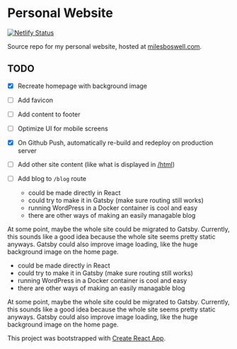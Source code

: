 # Personal Website

[![Netlify Status](https://api.netlify.com/api/v1/badges/0e793f57-d92e-4487-82cd-79e4702c97e9/deploy-status)](https://app.netlify.com/sites/ecstatic-jepsen-d2f251/deploys)

Source repo for my personal website, hosted at
[milesboswell.com](https://milesboswell.com).

## TODO

- [x] Recreate homepage with background image
- [ ] Add favicon
- [ ] Add content to footer
- [ ] Optimize UI for mobile screens
- [x] On Github Push, automatically re-build and redeploy on production server
- [ ] Add other site content (like what is displayed in
      [/html](https://milesboswell.com/html))
- [ ] Add blog to `/blog` route

  - could be made directly in React
  - could try to make it in Gatsby (make sure routing still works)
  - running WordPress in a Docker container is cool and easy
  - there are other ways of making an easily managable blog

At some point, maybe the whole site could be migrated to Gatsby. Currently, this
sounds like a good idea because the whole site seems pretty static anyways.
Gatsby could also improve image loading, like the huge background image on the
home page.
  - could be made directly in React
  - could try to make it in Gatsby (make sure routing still works)
  - running WordPress in a Docker container is cool and easy
  - there are other ways of making an easily managable blog

At some point, maybe the whole site could be migrated to Gatsby. Currently, this
sounds like a good idea because the whole site seems pretty static anyways.
Gatsby could also improve image loading, like the huge background image on the
home page.

This project was bootstrapped with
[Create React App](https://github.com/facebook/create-react-app).

